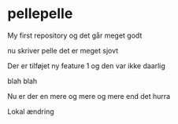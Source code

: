 pellepelle
==========

My first repository
og det går meget godt

nu skriver pelle det er meget sjovt

Der er tilføjet ny feature 1 og den var ikke daarlig

blah blah

Nu er der en mere og mere og mere end det hurra

Lokal ændring
